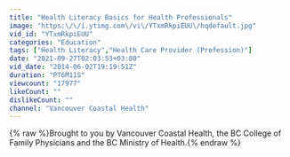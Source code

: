 ```yaml
---
title: "Health Literacy Basics for Health Professionals"
image: "https:\/\/i.ytimg.com\/vi\/YTxmRkpiEUU\/hqdefault.jpg"
vid_id: "YTxmRkpiEUU"
categories: "Education"
tags: ["Health Literacy","Health Care Provider (Profession)"]
date: "2021-09-27T02:03:53+03:00"
vid_date: "2014-06-02T19:19:51Z"
duration: "PT6M11S"
viewcount: "17977"
likeCount: ""
dislikeCount: ""
channel: "Vancouver Coastal Health"
---
```

{% raw %}Brought to you by Vancouver Coastal Health, the BC College of Family Physicians and the BC Ministry of Health.{% endraw %}
